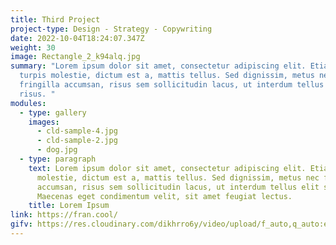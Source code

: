 ```yaml
---
title: Third Project
project-type: Design - Strategy - Copywriting
date: 2022-10-04T18:24:07.347Z
weight: 30
image: Rectangle_2_k94alq.jpg
summary: "Lorem ipsum dolor sit amet, consectetur adipiscing elit. Etiam eu
  turpis molestie, dictum est a, mattis tellus. Sed dignissim, metus nec
  fringilla accumsan, risus sem sollicitudin lacus, ut interdum tellus elit sed
  risus. "
modules:
  - type: gallery
    images:
      - cld-sample-4.jpg
      - cld-sample-2.jpg
      - dog.jpg
  - type: paragraph
    text: Lorem ipsum dolor sit amet, consectetur adipiscing elit. Etiam eu turpis
      molestie, dictum est a, mattis tellus. Sed dignissim, metus nec fringilla
      accumsan, risus sem sollicitudin lacus, ut interdum tellus elit sed risus.
      Maecenas eget condimentum velit, sit amet feugiat lectus.
    title: Lorem Ipsum
link: https://fran.cool/
gifv: https://res.cloudinary.com/dikhrro6y/video/upload/f_auto,q_auto:eco/v1665341957/another-one_kd7s6h.mp4
---
```

